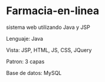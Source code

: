 # Farmacia-en-linea
sistema web utilizando Java y JSP

Lenguaje: Java

Vista: JSP, HTML, JS, CSS, JQuery

Patron: 3 capas

Base de datos: MySQL




